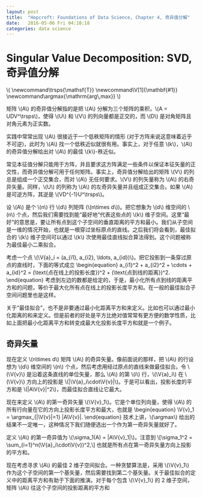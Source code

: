 ```yaml
---
layout: post
title:  "Hopcroft: Foundations of Data Science, Chapter 4, 奇异值分解"
date:   2016-05-06 Fri 04:10:18
categories: data science
---
```


<h1>Singular Value Decomposition: SVD, 奇异值分解</h1>

<p>
\(
\newcommand\trsps{\mathsf{T}}
\newcommand\V[1]{\mathbf{#1}}
\newcommand\argmax{\mathrm{arg\,max}}
\)
</p>

<p>
矩阵 \(A\) 的奇异值分解指的是把 \(A\) 分解为三个矩阵的乘积，\(A = UDV^\trsps\)，使得 \(U\) 和 \(V\) 的列向量都是正交的，而  \(D\) 是对角矩阵且对角元素为正实数。
</p>

<p>
实践中常常出现 \(A\) 很接近于一个低秩矩阵的情形 (对于方阵来说这意味着近乎不可逆)，此时为 \(A\) 找一个低秩近似就很有用。事实上，对于任意 \(k\)，\(A\) 的奇异值分解给出对 \(A\) 的最佳 \(k\)-秩近似。
</p>

<p>
常见本征值分解只能用于方阵，并且要求这方阵满足一些条件以保证本征矢量的正交性，而奇异值分解可用于任何矩阵。事实上，奇异值分解给出的矩阵 \(V\) 的列总是组成一个正交集合，而对 \(A\) 无任何要求。\(V\) 的列矢量称为 \(A\) 的右奇异矢量。同样，\(U\) 的列称为 \(A\) 的左奇异矢量并且组成正交集合。如果 \(A\) 是可逆方阵，其逆是 \(VD^{-1}U^\trsps\)。
</p>

<p>
设 \(A\) 是个 \(n\) 行 \(d\) 列矩阵 (\(n\times d\))。把它想象为 \(d\) 维空间的 \(n\) 个点，然后我们需要找到能“最好地”代表这些点的 \(k\) 维子空间。这里“最好”的意思是，要让所有点到这个子空间的垂直距离的平方和最小。我们从子空间是一维的情况开始，也就是一根穿过坐标原点的直线。之后我们将会看到，最佳拟合的 \(k\) 维子空间可以通过 \(k\) 次使用最佳直线拟合算法得到。这个问题被称为最佳最小二乘拟合。
</p>

<p>
考虑一个点 \(\V{a}_i = (a_{i1}, a_{i2}, \ldots, a_{id})\)。把它投影到一条穿过原点的直线时，下面的等式成立
\begin{equation}
    a_{i1}^2 + a_{i2}^2 + \cdots + a_{id}^2 = (\text{点在线上的投影长度})^2 + (\text{点到线的距离})^2.
\end{equation}
考虑到左边的数都是给定的，于是，最小化所有点到线的距离平方和的问题，等价于最大化所有点在线上的投影长度平方和。在一般的最佳拟合子空间问题里也是这样。
</p>

<p>
关于“最佳拟合”，也不是非要通过最小化距离平方和来定义。比如也可以通过最小化距离的和来定义。但是前者的好处是平方比绝对值常常有更方便的数学性质，比如上面把最小化距离平方和转变成最大化投影长度平方和就是一个例子。
</p>

<h2>奇异矢量</h2>
<p>
现在定义 \(n\times d\) 矩阵 \(A\) 的奇异矢量。像前面说的那样，把 \(A\) 的行设想为 \(d\) 维空间的 \(n\) 个点，然后考虑用经过原点的直线来做最佳拟合。令 \(\V{v}\) 是沿着这条直线的单位矢量，那么 \(A\) 的第 \(i\) 行，\(\V{a}_i\) 在 \(\V{v}\) 方向上的投影是 \(|\V{a}_i\cdot\V{v}|\)。于是可以看出，投影长度的平方和是 \(|A\V{v}|^2\)，而最佳拟合直线让它最大。
</p>

<p>
现在来定义 \(A\) 的第一奇异矢量 \(\V{v}_1\)。它是个单位列向量，使得 \(A\) 的所有行向量在它的方向上投影长度平方和最大，也就是
\begin{equation}
    \V{v}_1 = \argmax_{|\V{v}|=1} |A\V{v}|.
\end{equation}
技术上讲，\(\argmax\) 给出的结果不一定唯一，这种情况下我们随便选出一个作为第一奇异矢量就好了。
</p>

<p>
定义 \(A\) 的第一奇异值为 \(\sigma_1(A) = |A\V{v}_1|\)。注意到
\[\sigma_1^2 = \sum_{i=1}^n(\V{a}_i\cdot\V{v})^2,\]
也就是所有点在第一奇异矢量方向上投影的平方和。
</p>

<p>
现在考虑寻求 \(A\) 的最佳 2 维子空间拟合。一种贪婪算法是，采用 \(\V{v}_1\) 作为这个子空间的第一个基矢量，然后需要找到第二个基矢量。关于最佳拟合的定义中的距离平方和有助于下面的推演。对于每个包含 \(\V{v}_1\) 的 2 维子空间，矩阵 \(A\) 往这个子空间的投影距离的平方和
</p>

<p>

</p>

<p>

</p>

<p>

</p>

<p>

</p>

<p>

</p>
